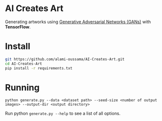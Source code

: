 # AI Creates Art

Generating artworks using [Generative Adversarial Networks (GANs)](https://arxiv.org/abs/1406.2661) with **TensorFlow**.

# Install

```bash
git https://github.com/alami-oussama/AI-Creates-Art.git
cd AI-Creates-Art
pip install -r requirements.txt
```

# Running

`python generate.py --data <dataset path> --seed-size <number of output images> --output-dir <output directory>`

Run python `generate.py --help` to see a list of all options.
